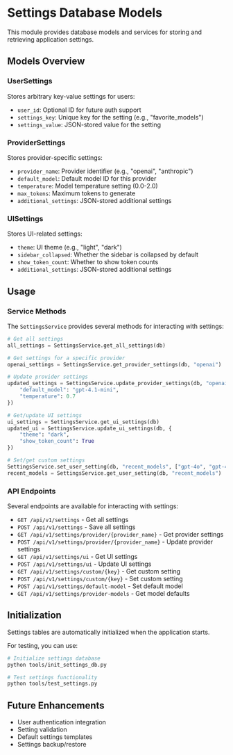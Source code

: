 # Settings Database Models

This module provides database models and services for storing and retrieving application settings.

## Models Overview

### UserSettings

Stores arbitrary key-value settings for users:

- `user_id`: Optional ID for future auth support
- `settings_key`: Unique key for the setting (e.g., "favorite_models")
- `settings_value`: JSON-stored value for the setting

### ProviderSettings

Stores provider-specific settings:

- `provider_name`: Provider identifier (e.g., "openai", "anthropic")
- `default_model`: Default model ID for this provider
- `temperature`: Model temperature setting (0.0-2.0)
- `max_tokens`: Maximum tokens to generate
- `additional_settings`: JSON-stored additional settings

### UISettings

Stores UI-related settings:

- `theme`: UI theme (e.g., "light", "dark")
- `sidebar_collapsed`: Whether the sidebar is collapsed by default
- `show_token_count`: Whether to show token counts
- `additional_settings`: JSON-stored additional settings

## Usage

### Service Methods

The `SettingsService` provides several methods for interacting with settings:

```python
# Get all settings
all_settings = SettingsService.get_all_settings(db)

# Get settings for a specific provider
openai_settings = SettingsService.get_provider_settings(db, "openai")

# Update provider settings
updated_settings = SettingsService.update_provider_settings(db, "openai", {
    "default_model": "gpt-4.1-mini",
    "temperature": 0.7
})

# Get/update UI settings
ui_settings = SettingsService.get_ui_settings(db)
updated_ui = SettingsService.update_ui_settings(db, {
    "theme": "dark",
    "show_token_count": True
})

# Set/get custom settings
SettingsService.set_user_setting(db, "recent_models", ["gpt-4o", "gpt-4.1"])
recent_models = SettingsService.get_user_setting(db, "recent_models")
```

### API Endpoints

Several endpoints are available for interacting with settings:

- `GET /api/v1/settings` - Get all settings
- `POST /api/v1/settings` - Save all settings
- `GET /api/v1/settings/provider/{provider_name}` - Get provider settings
- `POST /api/v1/settings/provider/{provider_name}` - Update provider settings
- `GET /api/v1/settings/ui` - Get UI settings
- `POST /api/v1/settings/ui` - Update UI settings
- `GET /api/v1/settings/custom/{key}` - Get custom setting
- `POST /api/v1/settings/custom/{key}` - Set custom setting
- `POST /api/v1/settings/default-model` - Set default model
- `GET /api/v1/settings/provider-models` - Get model defaults

## Initialization

Settings tables are automatically initialized when the application starts.

For testing, you can use:

```bash
# Initialize settings database
python tools/init_settings_db.py

# Test settings functionality
python tools/test_settings.py
```

## Future Enhancements

- User authentication integration
- Setting validation
- Default settings templates
- Settings backup/restore

